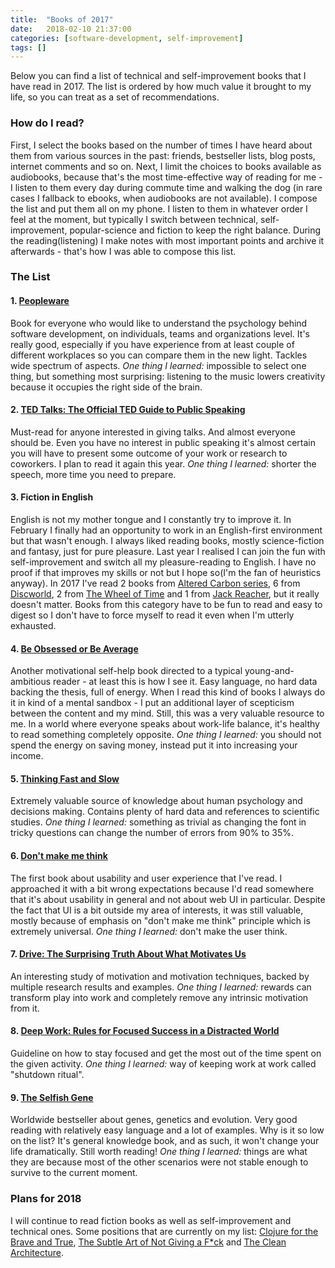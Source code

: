 ```yaml
---
title:  "Books of 2017"
date:   2018-02-10 21:37:00
categories: [software-development, self-improvement]
tags: []
---
```


Below you can find a list of technical and self-improvement books that I have read in 2017. The list is ordered by how much value it brought to my life, so you can treat as a set of recommendations.

### How do I read?
First, I select the books based on the number of times I have heard about them from various sources in the past: friends, bestseller lists, blog posts, internet comments and so on. Next, I limit the choices to books available as audiobooks, because that's the most time-effective way of reading for me - I listen to them every day during commute time and walking the dog (in rare cases I fallback to ebooks, when audiobooks are not available). I compose the list and put them all on my phone. I listen to them in whatever order I feel at the moment, but typically I switch between technical, self-improvement, popular-science and fiction to keep the right balance. During the reading(listening) I make notes with most important points and archive it afterwards - that's how I was able to compose this list.

### The List

#### 1. [Peopleware](https://www.amazon.com/Peopleware-Productive-Projects-Tom-DeMarco/dp/0932633439)
Book for everyone who would like to understand the psychology behind software development, on individuals, teams and organizations level. It's really good, especially if you have experience from at least couple of different workplaces so you can compare them in the new light. Tackles wide spectrum of aspects.
*One thing I learned:* impossible to select one thing, but something most surprising: listening to the music lowers creativity because it occupies the right side of the brain.

#### 2. [TED Talks: The Official TED Guide to Public Speaking](https://www.amazon.com/TED-Talks-Official-Public-Speaking/dp/1328710289)
Must-read for anyone interested in giving talks. And almost everyone should be. Even you have no interest in public speaking it's almost certain you will have to present some outcome of your work or research to coworkers. I plan to read it again this year.
*One thing I learned:* shorter the speech, more time you need to prepare.

#### 3. Fiction in English
English is not my mother tongue and I constantly try to improve it. In February I finally had an opportunity to work in an
English-first environment but that wasn't enough. I always liked reading books, mostly science-fiction and fantasy, just
for pure pleasure. Last year I realised I can join the fun with self-improvement and switch all my pleasure-reading to English.
I have no proof if that improves my skills or not but I hope so(I'm the fan of heuristics anyway). In 2017 I've read 2
books from [Altered Carbon series](https://www.amazon.com/gp/product/B00WTK7P8E?ref=series_rw_dp_labf), 6 from
[Discworld](https://www.amazon.com/gp/bookseries/B00CJB9R84/ref=dp_st_0060855924), 2 from
[The Wheel of Time](https://www.amazon.com/gp/bookseries/B00CKDKV90/ref=dp_st_0812511816) and 1 from
[Jack Reacher](https://www.amazon.com/gp/bookseries/B00CJJS4WG), but it really doesn't matter. Books from this category
have to be fun to read and easy to digest so I don't have to force myself to read it even when I'm utterly exhausted.

#### 4. [Be Obsessed or Be Average](https://www.amazon.com/Be-Obsessed-Average-Grant-Cardone/dp/1101981059)
Another motivational self-help book directed to a typical young-and-ambitious reader - at least this is how I see it. Easy language, no hard data backing the thesis, full of energy. When I read this kind of books I always do it in kind of a mental sandbox - I put an additional layer of scepticism between the content and my mind. Still, this was a very valuable resource to me. In a world where everyone speaks about work-life balance, it's healthy to read something completely opposite.
*One thing I learned:* you should not spend the energy on saving money, instead put it into increasing your income.

#### 5. [Thinking Fast and Slow](https://www.amazon.com/Thinking-Fast-Slow-Daniel-Kahneman/dp/0374533555)
Extremely valuable source of knowledge about human psychology and decisions making. Contains plenty of hard data and references to scientific studies.
*One thing I learned:* something as trivial as changing the font in tricky questions can change the number of errors from 90% to 35%.

#### 6. [Don't make me think](https://www.amazon.com/Dont-Make-Think-Revisited-Usability/dp/0321965515)
The first book about usability and user experience that I've read. I approached it with a bit wrong expectations because I'd read somewhere that it's about usability in general and not about web UI in particular. Despite the fact that UI is a bit outside my area of interests, it was still valuable, mostly because of emphasis on "don't make me think" principle which is extremely universal.
*One thing I learned:* don't make the user think.

#### 7. [Drive: The Surprising Truth About What Motivates Us](https://www.amazon.com/Drive-Surprising-Truth-About-Motivates/dp/1594484805)
An interesting study of motivation and motivation techniques, backed by multiple research results and examples.
*One thing I learned:* rewards can transform play into work and completely remove any intrinsic motivation from it.

#### 8. [Deep Work: Rules for Focused Success in a Distracted World](https://www.amazon.com/Deep-Work-Focused-Success-Distracted/dp/1455586692)
Guideline on how to stay focused and get the most out of the time spent on the given activity.
*One thing I learned:* way of keeping work at work called "shutdown ritual".

#### 9. [The Selfish Gene](https://www.amazon.com/Selfish-Gene-Popular-Science/dp/0192860925)
Worldwide bestseller about genes, genetics and evolution. Very good reading with relatively easy language and a lot of examples. Why is it so low on the list? It's general knowledge book, and as such, it won't change your life dramatically. Still worth reading!
*One thing I learned:* things are what they are because most of the other scenarios were not stable enough to survive to the current moment.

### Plans for 2018
I will continue to read fiction books as well as self-improvement and technical ones. Some positions that are currently on my list:
[Clojure for the Brave and True](https://www.braveclojure.com/clojure-for-the-brave-and-true/),
[The Subtle Art of Not Giving a F*ck](https://www.amazon.com/Subtle-Art-Not-Giving-Counterintuitive/dp/0062457713) and
[The Clean Architecture](https://www.amazon.com/Clean-Architecture-Craftsmans-Software-Structure/dp/0134494164).

